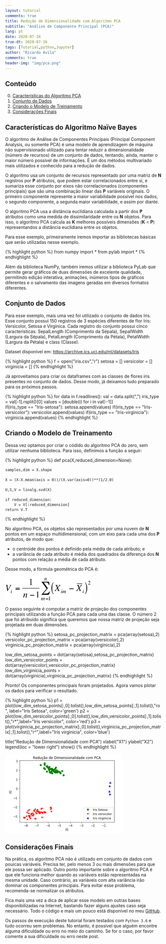 ```yaml
---
layout: tutorial
comments: true
title: Redução de Dimensionalidade com Algoritmo PCA
subtitle: "Análise de Componente Principal (PCA)"
lang: pt
date: 2020-07-16
true-dt: 2020-07-16
tags: [Tutorial,python,Jupyter]
author: "Ricardo Avila"
comments: true
header-img: "img/pca.png"
---
```

## Conteúdo

0. [Características do Algoritmo PCA](#modelo)
1. [Conjunto de Dados](#dados)
2. [Criando o Modelo de Treinamento](#treino)
3. [Considerações Finais](#fim)

## Características do Algoritmo Naïve Bayes <a name="modelo"></a>

O algoritmo de Análise de Componentes Principais (Principal Component Analysis, ou somente PCA) é uma modelo de aprendizagem de máquina não supervisionado utilizado para tentar reduzir a dimensionalidade (número de recursos) de um conjunto de dados, tentando, ainda, manter o maior número possível de informações. É um dos métodos multivariado mais utilizados e conhecido para a redução de dados.

O algoritmo usa um conjunto de recursos representado por uma matriz de <strong>N</strong> registros por <strong>P</strong> atributos, que podem estar correlacionados entre si, e sumariza esse conjunto por eixos não correlacionados (componentes principais) que são uma combinação linear das <strong>P</strong> variáveis originais. O primeiro componente represente a maior variabilidade possível nos dados, o segundo componente, a segunda maior variabilidade, e assim por diante. 

O algoritmo PCA usa a distância euclidiana calculada a partir dos <strong>P</strong> atributos como uma medida de dissimilaridade entre os <strong>N</strong> objetos. Para isso, o algoritmo PCA calcula as <strong>K</strong> melhores possíveis dimensões (<strong>K</strong> < <strong>P</strong>) representandos a distância euclidiana entre os objetos.

Para esse exemplo, primeiramente iremos importar as bibliotecas básicas que serão utilizadas nesse exemplo.

{% highlight python %}
from numpy import *
from pylab import *
{% endhighlight %}

Além da biblioteca NumPy, também iremos utilizar a biblioteca PyLab que permite gerar gráficos de duas dimensões de excelente qualidade, permitindo edição interativa, animações, inúmeros tipos de gráficos diferentes e o salvamento das imagens geradas em diversos formatos diferentes.

## Conjunto de Dados <a name="dados"></a>

Para esse exemplo, mais uma vez foi utilizado o conjunto de dados Iris. Esse conjunto possui 150 registros de 3 espécies diferentes de flor Iris: Versicolor, Setosa e Virginica. Cada registro do conjunto possui cinco características: SepalLength (Comprimento da Sépala), SepalWidth (Largura da Sépala), PetalLength (Comprimento da Pétala), PetalWidth (Largura da Pétala) e class (Classe).

Dataset disponível em: <a href="https://archive.ics.uci.edu/ml/datasets/Iris" target="_blank">https://archive.ics.uci.edu/ml/datasets/Iris</a>

{% highlight python %}
f = open("iris.csv","r")
setosa = []
versicolor = []
virginicia = []
{% endhighlight %}

Já aproveitamos para criar os dataframes com as classes de flores iris presentes no conjunto de dados. Desse modo, já deixamos tudo preparado para os próximos passos.

{% highlight python %}
for data in f.readlines():
    val = data.split(",")
    iris_type = val[-1].rsplit()[0]
    values = [double(i) for i in val[:-1]]    
    if(iris_type == "Iris-setosa"):
        setosa.append(values) 
    if(iris_type == "Iris-versicolor"):
        versicolor.append(values)
    if(iris_type == "Iris-virginicia"):
        virginicia.append(values)
{% endhighlight %}

## Criando o Modelo de Treinamento <a name="treino"></a>

Dessa vez optamos por criar o códido do algoritmo PCA do zero, sem utilizar nenhuma biblioteca. Para isso, definimos a função a seguir:

{% highlight python %}
def pca(X,reduced_dimension=None):

    samples,dim = X.shape    
    
    X = (X-X.mean(axis = 0))/(X.var(axis=0))**(1/2.0)  
    
    U,S,V = linalg.svd(X)       

    if reduced_dimension:
        V = V[:reduced_dimension]
    return V.T
{% endhighlight %}

No algoritmo PCA, os objetos são representados por uma nuvem de <strong>N</strong> pontos em um espaço multidimensional, com um eixo para cada uma dos <strong>P</strong> atributos, de modo que:
* o centroide dos pontos é definido pela média de cada atributo; e
* a variância de cada atributo é média dos quadrados da diferença dos <strong>N</strong> pontos com relação a média de cada atributo.

Desse modo, a fórmula geométrica do PCA é:

<img class="img-responsive center-block thumbnail" src="/img/pcaFormula.png" alt="pca-Formula" style="width:55%"/>

O passo seguinte é computar a matriz de projeção dos componentes principais utilizando a função PCA para cada uma das classe. O número 2 que foi atribuído significa que queremos que nossa matriz de projeção seja projetada em duas dimensões.

{% highlight python %}
setosa_pc_projection_matrix = pca(array(setosa),2)
versicolor_pc_projection_matrix =  pca(array(versicolor),2)
virginicia_pc_projection_matrix =  pca(array(virginicia),2) 

low_dim_setosa_points = dot(array(setosa),setosa_pc_projection_matrix)
low_dim_versicolor_points = dot(array(versicolor),versicolor_pc_projection_matrix)
low_dim_virginicia_points = dot(array(virginicia),virginicia_pc_projection_matrix)
{% endhighlight %}

Pronto! Os componentes principais foram projetados. Agora vamos plotar os dados para verificar o resultado.

{% highlight python %}
p1 = plot(low_dim_setosa_points[:,0].tolist(),low_dim_setosa_points[:,1].tolist(),"ro", label="Iris Setosa", color='green')
p2 = plot(low_dim_versicolor_points[:,0].tolist(),low_dim_versicolor_points[:,1].tolist(),"r*",label="Iris versicolor", color='red')
p3 = plot(virginicia_pc_projection_matrix[:,0].tolist(),virginicia_pc_projection_matrix[:,1].tolist(),"r^",label="Iris virginicia", color='blue')

title("Redução de Dimensionalidade com PCA")
xlabel("X1")
ylabel("X2") 
legend(loc = "lower right")
show()
{% endhighlight %}

<img class="img-responsive center-block thumbnail" src="/img/pcaPlot.png" alt="pca-Plot" style="width:75%"/>

## Considerações Finais <a name="fim"></a>

Na prática, os algoritmo PCA não é utilizado em conjunto de dados com pouicas variáveis. Precisa ter, pelo menos 3 ou mais dimensões para que ele possa ser aplicado. Outro ponto importante sobre o algoritmo PCA é que ele funciona melhor quando as variáveis estão representadas na mesma unidade. Caso contrário, as variáveis com alta variância irão dominar os componentes principais. Para evitar esse problema, recomenda-se normalizar os atributos.

Fica mais uma vez a dica de aplicar esse modelo em outras bases disponibilizadas na Internet, bastando fazer alguns ajustes caso seja necessário. Todo o código e mais um pouco está disponível no meu <a href="https://github.com/theavila/tutoriaisML">GitHub</a>.

Os passos de execução deste tutorial foram testados com `Python 3.6` e tudo ocorreu sem problemas. No entanto, é possível que alguém encontre alguma dificuldade ou erro no meio do caminho. Se for o caso, por favor comente a sua dificuldade ou erro neste post.